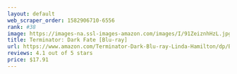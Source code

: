 ```yaml
---
layout: default 
﻿web_scraper_order: 1582906710-6556
rank: #38
image: https://images-na.ssl-images-amazon.com/images/I/91ZeiznhHzL.jpg
title: Terminator: Dark Fate [Blu-ray]
url: https://www.amazon.com/Terminator-Dark-Blu-ray-Linda-Hamilton/dp/B07YTDXGH4/ref=zg_mw_movies-tv_38?_encoding=UTF8&psc=1&refRID=0STWD1YRS3TMPPRB8GBJ
reviews: 4.1 out of 5 stars
price: $17.91 
---
```

